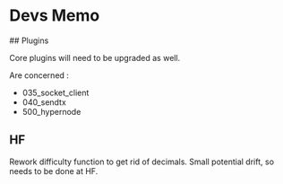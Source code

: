 # Devs Memo


## Plugins 

Core plugins will need to be upgraded as well.

Are concerned :

- 035_socket_client
- 040_sendtx
- 500_hypernode


## HF

Rework difficulty function to get rid of decimals.
Small potential drift, so needs to be done at HF.


